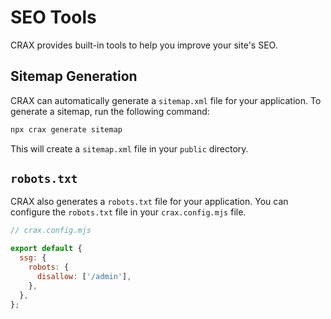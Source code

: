 # SEO Tools

CRAX provides built-in tools to help you improve your site's SEO.

## Sitemap Generation

CRAX can automatically generate a `sitemap.xml` file for your application. To generate a sitemap, run the following command:

```bash
npx crax generate sitemap
```

This will create a `sitemap.xml` file in your `public` directory.

## `robots.txt`

CRAX also generates a `robots.txt` file for your application. You can configure the `robots.txt` file in your `crax.config.mjs` file.

```javascript
// crax.config.mjs

export default {
  ssg: {
    robots: {
      disallow: ['/admin'],
    },
  },
};
```